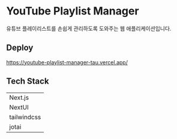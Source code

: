 # YouTube Playlist Manager

유튜브 플레이리스트를 손쉽게 관리하도록 도와주는 웹 애플리케이션입니다.

## Deploy

https://youtube-playlist-manager-tau.vercel.app/

## Tech Stack

|             |
| ----------- |
| Next.js     |
| NextUI      |
| tailwindcss |
| jotai       |
